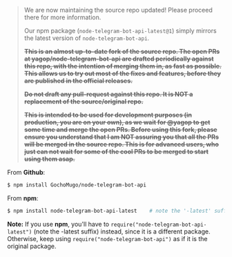 >
> We are now maintaining the source repo updated!
> Please proceed there for more information.
>
> Our npm package (`node-telegram-bot-api-latest@1`) simply mirrors the
> latest version of `node-telegram-bot-api`.
>
> ~~**This is an almost up-to-date fork of the source repo. The open PRs
> at yagop/node-telegram-bot-api are drafted periodically against this
> repo, with the intention of merging them in, as fast as possible.
> This allows us to try out most of the fixes and features, before they
> are published in the official releases.**~~
>
> ~~**Do not draft any pull-request against this repo. It is NOT a
> replacement of the source/original repo.**~~
>
> ~~**This is intended
> to be used for development purposes (in production, you are on your own),
> as we wait for @yagop to get some time and merge the open PRs.
> Before using this fork, please ensure you understand that I am NOT
> assuring you that all the PRs will be merged in the source repo. This
> is for advanced users, who just can not wait for some of the cool PRs
> to be merged to start using them asap.**~~
>

From **Github**:

```sh
$ npm install GochoMugo/node-telegram-bot-api
```

From **npm**:

```sh
$ npm install node-telegram-bot-api-latest    # note the '-latest' suffix
```

**Note:** If you use **npm**, you'll have to `require("node-telegram-bot-api-latest")`
(note the -latest suffix) instead, since it is a different package. Otherwise,
keep using `require("node-telegram-bot-api")` as if it is the original package.
